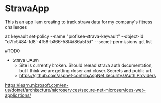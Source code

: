 # StravaApp
This is an app I am creating to track strava data for my company's fitness challenges

az keyvault set-policy --name "profisee-strava-keyvault" --object-id "d7fc9484-fd8f-4f58-b866-58f4d86a5f5d" --secret-permissions get list

#TODO
- Strava OAuth
    - Site is currently broken. Should reread strava auth documentation, but I think we are getting closer and closer. Secrets and public url. 
    - https://github.com/aspnet-contrib/AspNet.Security.OAuth.Providers

https://learn.microsoft.com/en-us/dotnet/architecture/microservices/secure-net-microservices-web-applications/
